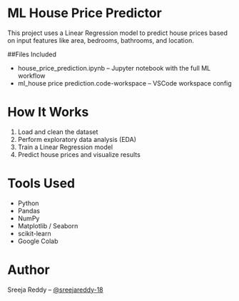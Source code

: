 # ML House Price Predictor 

This project uses a Linear Regression model to predict house prices based on input features like area, bedrooms, bathrooms, and location.

##Files Included

- house_price_prediction.ipynb – Jupyter notebook with the full ML workflow
- ml_house price prediction.code-workspace – VSCode workspace config

# How It Works

1. Load and clean the dataset
2. Perform exploratory data analysis (EDA)
3. Train a Linear Regression model
4. Predict house prices and visualize results

# Tools Used

- Python
- Pandas
- NumPy
- Matplotlib / Seaborn
- scikit-learn
- Google Colab

# Author

Sreeja Reddy – [@sreejareddy-18](https://github.com/sreejareddy-18)
